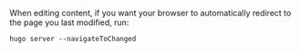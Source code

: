 When editing content, if you want your browser to automatically redirect to the page you last modified, run:
```
hugo server --navigateToChanged
```